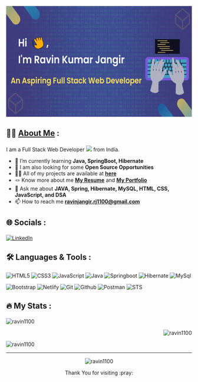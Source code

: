 <!-- ### Hi 👋 I'm Ravin Kumar Jangir -->

<!-- banner image -->
<div align="center">
  <img src="https://github.com/ravin1100/ravin1100/blob/main/github_profile_banner.gif" width="650" height="300"/>
</div>

<!--
<h1 align="center">Hi <span><img src="https://media.giphy.com/media/hvRJCLFzcasrR4ia7z/giphy.gif" width="30px"/> </span>, My name is Ravin Kumar Jangir</h1>
<h3 align="center">An Aspiring Full Stack Web Developer.</h3> -->


## 
## :man_technologist: [About Me](https://ravin1100.github.io/) :     <p></p>
I am a Full Stack Web Developer <img src="https://media.giphy.com/media/WUlplcMpOCEmTGBtBW/giphy.gif" width="30"> from India.

- 🌱 I’m currently learning **Java, SpringBoot, Hibernate**
- 👯 I am also looking for some **Open Source Opportunities**
- 👨‍💻 All of my projects are available at **[here](https://github.com/ravin1100?tab=repositories)**
- 🪢 Know more about me **[My Resume](https://drive.google.com/file/d/1ys-za0gKZOah_C9rb2gcR-QlVCTaKHi3/view?usp=sharing)** and **[My Portfolio](https://ravin1100.github.io/)**
-  💬 Ask me about **JAVA, Spring, Hibernate, MySQL, HTML, CSS, JavaScript, and DSA**
- 📫 How to reach me **ravinjangir.rj1100@gmail.com**

##
## 🌐 Socials :     <p></p>
[![LinkedIn](https://img.shields.io/badge/LinkedIn-%230077B5.svg?logo=linkedin&logoColor=white)](https://www.linkedin.com/in/ravin-jangir-502a03142/) 


##
## 🛠️ Languages & Tools :     <p></p>
![HTML5](https://img.shields.io/badge/html5-%23E34F26.svg?style=for-the-badge&logo=html5&logoColor=white)
![CSS3](https://img.shields.io/badge/css3-%231572B6.svg?style=for-the-badge&logo=css3&logoColor=white)
![JavaScript](https://img.shields.io/badge/javascript-%23323330.svg?style=for-the-badge&logo=javascript&logoColor=%23F7DF1E)
![Java](https://img.shields.io/badge/java-%23ED8B00.svg?style=for-the-badge&logo=Java&logoColor=white)
![Springboot](https://img.shields.io/badge/springboot-64b743?style=for-the-badge&logo=springboot&logoColor=white)
![Hibernate](https://img.shields.io/badge/hibernate-bcae79?style=for-the-badge&logo=hibernate&logoColor=white)
![MySql](https://img.shields.io/badge/MySql-00758f?style=for-the-badge&logo=MySql&logoColor=white)

![Bootstrap](https://img.shields.io/badge/Bootstrap-563D7C?style=for-the-badge&logo=bootstrap&logoColor=white)
![Netlify](https://img.shields.io/badge/netlify-%23000000.svg?style=for-the-badge&logo=netlify&logoColor=white)
![Git](https://img.shields.io/badge/Git-dd4c35?style=for-the-badge&logo=Git&logoColor=white)
![Github](https://img.shields.io/badge/Github-000000?style=for-the-badge&logo=Github&logoColor=white)
![Postman](https://img.shields.io/badge/Postman-f15a24?style=for-the-badge&logo=Postman&logoColor=white)
![STS](https://img.shields.io/badge/STS-58b531?style=for-the-badge&logo=spring&logoColor=white)
 <!-- "%23" is a URL-encoded representation of the "#" -->
 <!-- &nbsp is an HTML entity for a non-breaking space in HTML documents -->


##
## :fire: My Stats :     <p></p>
<div align="left">
  <img src="https://github-readme-stats.vercel.app/api?username=ravin1100&show_icons=true&locale=en&theme=tokyonight" alt="ravin1100" /></p>
</div>
<div align="right">
  <img src="https://github-readme-streak-stats.herokuapp.com/?user=ravin1100&theme=tokyonight" alt="ravin1100" /></p> 
</div>
<div  align="left">
  <img src="https://github-readme-stats.vercel.app/api/top-langs?username=ravin1100&show_icons=true&locale=en&layout=compact&theme=tokyonight" alt="ravin1100" />
</div>


---

<!-- GitHub Profile Views Counter -->
<p align="center"> <img src="https://komarev.com/ghpvc/?username=ravin1100&label=Profile%20Views&color=green&style=for-the-badge" alt="ravin1100" /> </p>

<!-- Thank you Note --> 
<div align="center">
  Thank You for visiting :pray:
</div>

